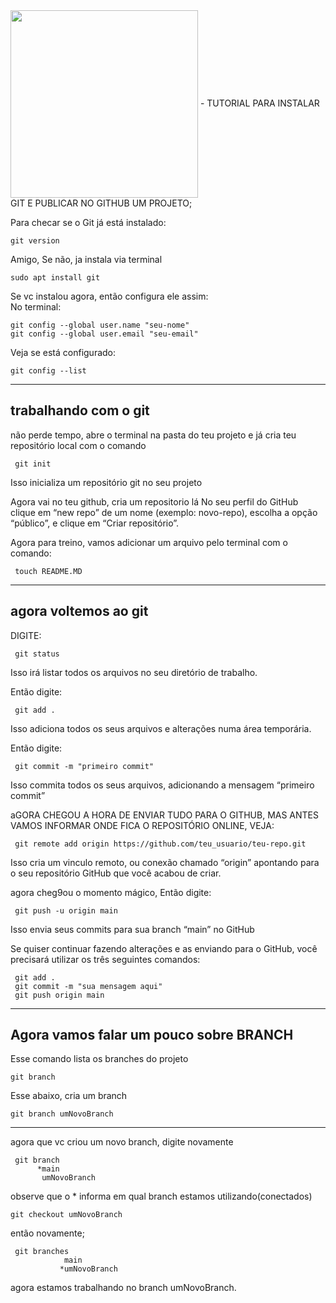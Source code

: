 
<div>
<img align="center" width="300" src="https://pngimg.com/uploads/github/github_PNG15.png" >
 -  TUTORIAL PARA INSTALAR GIT E PUBLICAR NO GITHUB UM PROJETO;  
</div>

Para checar se o Git já está instalado:

    git version
    
Amigo, Se não, ja instala via terminal 
  
    sudo apt install git
    
Se vc instalou agora, então configura ele assim:  
No terminal:


    git config --global user.name "seu-nome"
    git config --global user.email "seu-email"

Veja se está configurado:

    git config --list    
    

---------------------------------
    
## trabalhando com o git

não perde tempo, abre o terminal na pasta do teu projeto e já cria teu repositório local com o comando  

     git init
      
 Isso inicializa um repositório git no seu projeto  
 
Agora vai no teu github, cria um repositorio lá
No seu perfil do GitHub clique em “new repo” de um nome (exemplo: novo-repo), escolha a opção “público”, e clique em “Criar repositório”.


Agora para treino, vamos adicionar um arquivo pelo terminal com o comando: 

     touch README.MD

----------

## agora voltemos ao git
DIGITE: 
     
     git status

Isso irá listar todos os arquivos no seu diretório de trabalho.


Então digite:

     git add .

Isso adiciona todos os seus arquivos e alterações numa área temporária.

Então digite:

     git commit -m "primeiro commit"

Isso commita todos os seus arquivos, adicionando a mensagem “primeiro commit”

aGORA CHEGOU A HORA DE ENVIAR TUDO PARA O GITHUB, MAS ANTES VAMOS INFORMAR ONDE FICA O REPOSITÓRIO ONLINE, VEJA:

     git remote add origin https://github.com/teu_usuario/teu-repo.git

Isso cria um vinculo remoto, ou conexão chamado “origin” apontando para o seu repositório GitHub que você acabou de criar.

agora cheg9ou o momento mágico, Então digite:

     git push -u origin main

Isso envia seus commits para sua branch “main” no GitHub



Se quiser continuar fazendo alterações e as enviando para o GitHub, você precisará utilizar os três seguintes comandos:

     git add .
     git commit -m "sua mensagem aqui"
     git push origin main

-----------

## Agora vamos falar um pouco sobre BRANCH

Esse comando lista os branches do projeto

    git branch
    
Esse abaixo, cria um branch
    
    git branch umNovoBranch  
    
 
-----------------------------

agora que vc criou um novo branch, digite novamente
     
     git branch
          *main  
           umNovoBranch
 
observe que o * informa em  qual branch estamos utilizando(conectados)




    git checkout umNovoBranch

então novamente;
     
     git branches
                main
               *umNovoBranch
               
 
agora estamos trabalhando no branch umNovoBranch.

